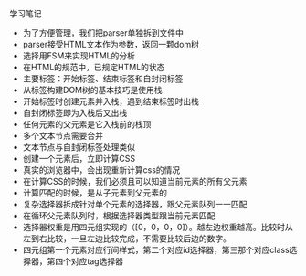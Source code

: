 学习笔记

* 为了方便管理，我们把parser单独拆到文件中
* parser接受HTML文本作为参数，返回一颗dom树
* 选择用FSM来实现HTML的分析
* 在HTML的规范中，已规定HTML的状态
* 主要标签：开始标签、结束标签和自封闭标签
* 从标签构建DOM树的基本技巧是使用栈
* 开始标签时创建元素并入栈，遇到结束标签时出栈
* 自封闭标签即为入栈后又出栈
* 任何元素的父元素是它入栈前的栈顶
* 多个文本节点需要合并
* 文本节点与自封闭标签处理类似
* 创建一个元素后，立即计算CSS
* 真实的浏览器中，会出现重新计算css的情况
* 在计算CSS的时候，我们必须且可以知道当前元素的所有父元素
* 计算匹配的时候，是从子元素到父元素的
* 复杂选择器拆成针对单个元素的选择器，跟父元素队列一一匹配
* 在循环父元素队列时，根据选择器类型跟当前元素匹配
* 选择器权重是用四元组实现的（[0，0，0，0]）。越左边权重越高。比较时从左到右比较，一旦左边比较完成，不需要比较后边的数字。
* 四元组第一个元素对应行间样式，第二个对应id选择器，第三那个对应class选择器，第四个对应tag选择器
